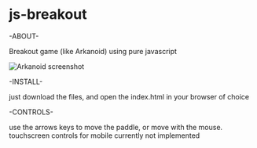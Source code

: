 # js-breakout

-ABOUT-

Breakout game (like Arkanoid) using pure javascript


![Arkanoid screenshot](https://upload.wikimedia.org/wikipedia/en/a/a2/Arkanoid.png)

-INSTALL-

just download the files, and open the index.html in your browser of choice

-CONTROLS-

use the arrows keys to move the paddle, or move with the mouse. touchscreen controls for mobile currently not implemented
